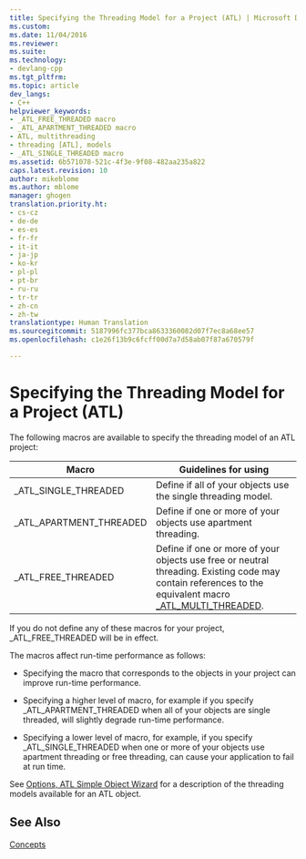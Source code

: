 ```yaml
---
title: Specifying the Threading Model for a Project (ATL) | Microsoft Docs
ms.custom: 
ms.date: 11/04/2016
ms.reviewer: 
ms.suite: 
ms.technology:
- devlang-cpp
ms.tgt_pltfrm: 
ms.topic: article
dev_langs:
- C++
helpviewer_keywords:
- _ATL_FREE_THREADED macro
- _ATL_APARTMENT_THREADED macro
- ATL, multithreading
- threading [ATL], models
- _ATL_SINGLE_THREADED macro
ms.assetid: 6b571078-521c-4f3e-9f08-482aa235a822
caps.latest.revision: 10
author: mikeblome
ms.author: mblome
manager: ghogen
translation.priority.ht:
- cs-cz
- de-de
- es-es
- fr-fr
- it-it
- ja-jp
- ko-kr
- pl-pl
- pt-br
- ru-ru
- tr-tr
- zh-cn
- zh-tw
translationtype: Human Translation
ms.sourcegitcommit: 5187996fc377bca8633360082d07f7ec8a68ee57
ms.openlocfilehash: c1e26f13b9c6fcff00d7a7d58ab07f87a670579f

---
```

# Specifying the Threading Model for a Project (ATL)
The following macros are available to specify the threading model of an ATL project:  
  
|Macro|Guidelines for using|  
|-----------|--------------------------|  
|_ATL_SINGLE_THREADED|Define if all of your objects use the single threading model.|  
|_ATL_APARTMENT_THREADED|Define if one or more of your objects use apartment threading.|  
|_ATL_FREE_THREADED|Define if one or more of your objects use free or neutral threading. Existing code may contain references to the equivalent macro [_ATL_MULTI_THREADED](http://msdn.microsoft.com/library/23fb6460-e651-46e6-b207-8559ccf49608).|  
  
 If you do not define any of these macros for your project, _ATL_FREE_THREADED will be in effect.  
  
 The macros affect run-time performance as follows:  
  
-   Specifying the macro that corresponds to the objects in your project can improve run-time performance.  
  
-   Specifying a higher level of macro, for example if you specify _ATL_APARTMENT_THREADED when all of your objects are single threaded, will slightly degrade run-time performance.  
  
-   Specifying a lower level of macro, for example, if you specify _ATL_SINGLE_THREADED when one or more of your objects use apartment threading or free threading, can cause your application to fail at run time.  
  
 See [Options, ATL Simple Object Wizard](../atl/reference/options-atl-simple-object-wizard.md) for a description of the threading models available for an ATL object.  
  
## See Also  
 [Concepts](../atl/active-template-library-atl-concepts.md)




<!--HONumber=Jan17_HO1-->


